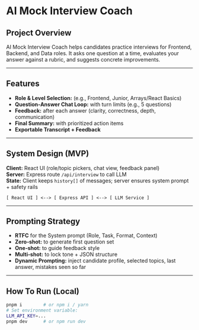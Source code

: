 # AI Mock Interview Coach

## Project Overview
AI Mock Interview Coach helps candidates practice interviews for Frontend, Backend, and Data roles. It asks one question at a time, evaluates your answer against a rubric, and suggests concrete improvements.

---

## Features
- **Role & Level Selection:** (e.g., Frontend, Junior, Arrays/React Basics)
- **Question‑Answer Chat Loop:** with turn limits (e.g., 5 questions)
- **Feedback:** after each answer (clarity, correctness, depth, communication)
- **Final Summary:** with prioritized action items
- **Exportable Transcript + Feedback**

---

## System Design (MVP)
**Client:** React UI (role/topic pickers, chat view, feedback panel)  
**Server:** Express route `/api/interview` to call LLM  
**State:** Client keeps `history[]` of messages; server ensures system prompt + safety rails

```
[ React UI ] <--> [ Express API ] <--> [ LLM Service ]
```

---

## Prompting Strategy
- **RTFC** for the System prompt (Role, Task, Format, Context)
- **Zero‑shot:** to generate first question set
- **One‑shot:** to guide feedback style
- **Multi‑shot:** to lock tone + JSON structure
- **Dynamic Prompting:** inject candidate profile, selected topics, last answer, mistakes seen so far

---

## How To Run (Local)
```bash
pnpm i        # or npm i / yarn
# Set environment variable:
LLM_API_KEY=...
pnpm dev      # or npm run dev
```